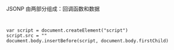 JSONP 由两部分组成：回调函数和数据

```


var script = document.createElement("script")
script.src = ""
document.body.insertBefore(script, document.body.firstChild)
```